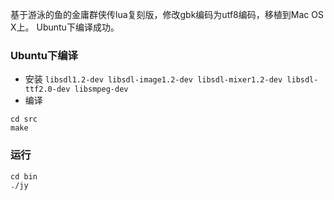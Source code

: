 基于游泳的鱼的金庸群侠传lua复刻版，修改gbk编码为utf8编码，移植到Mac OS X上。
Ubuntu下编译成功。

### Ubuntu下编译

 - 安装 ```libsdl1.2-dev libsdl-image1.2-dev libsdl-mixer1.2-dev libsdl-ttf2.0-dev libsmpeg-dev```
 - 编译

```
cd src
make
```

### 运行

```
cd bin
./jy
```
